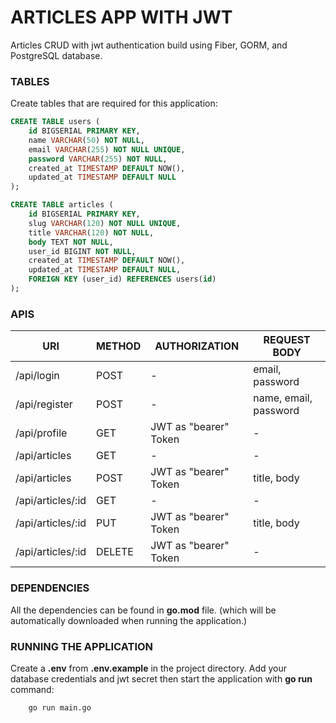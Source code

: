 # ARTICLES APP WITH JWT

Articles CRUD with jwt authentication build using Fiber, GORM, and PostgreSQL database.

### TABLES

Create tables that are required for this application:

```sql
CREATE TABLE users (
    id BIGSERIAL PRIMARY KEY,
    name VARCHAR(50) NOT NULL,
    email VARCHAR(255) NOT NULL UNIQUE,
    password VARCHAR(255) NOT NULL,
    created_at TIMESTAMP DEFAULT NOW(),
    updated_at TIMESTAMP DEFAULT NULL
);
```

```sql
CREATE TABLE articles (
    id BIGSERIAL PRIMARY KEY,
    slug VARCHAR(120) NOT NULL UNIQUE,
    title VARCHAR(120) NOT NULL,
    body TEXT NOT NULL,
    user_id BIGINT NOT NULL,
    created_at TIMESTAMP DEFAULT NOW(),
    updated_at TIMESTAMP DEFAULT NULL,
    FOREIGN KEY (user_id) REFERENCES users(id)
);
```

### APIS

| URI               | METHOD | AUTHORIZATION         | REQUEST BODY          |
| ----------------- | ------ | --------------------- | --------------------- |
| /api/login        | POST   | -                     | email, password       |
| /api/register     | POST   | -                     | name, email, password |
| /api/profile      | GET    | JWT as "bearer" Token | -                     |
| /api/articles     | GET    | -                     | -                     |
| /api/articles     | POST   | JWT as "bearer" Token | title, body           |
| /api/articles/:id | GET    | -                     | -                     |
| /api/articles/:id | PUT    | JWT as "bearer" Token | title, body           |
| /api/articles/:id | DELETE | JWT as "bearer" Token | -                     |

### DEPENDENCIES

All the dependencies can be found in **go.mod** file. (which will be automatically downloaded when running the application.)

### RUNNING THE APPLICATION

Create a **.env** from **.env.example** in the project directory. Add your database credentials and jwt secret then start the application with **go run** command:

```bash
    go run main.go
```
